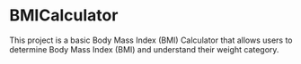 # BMICalculator
This project is a basic Body Mass Index (BMI) Calculator that allows users to determine Body Mass Index (BMI) and understand their weight category.

